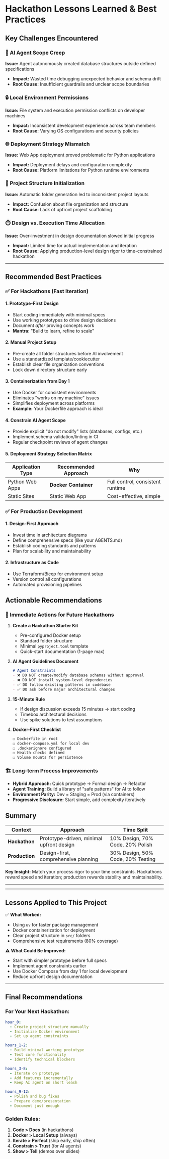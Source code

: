 # Hackathon Lessons Learned & Best Practices

## Key Challenges Encountered

### 🤖 AI Agent Scope Creep
**Issue:** Agent autonomously created database structures outside defined specifications
- **Impact:** Wasted time debugging unexpected behavior and schema drift
- **Root Cause:** Insufficient guardrails and unclear scope boundaries

### 🔒 Local Environment Permissions
**Issue:** File system and execution permission conflicts on developer machines
- **Impact:** Inconsistent development experience across team members
- **Root Cause:** Varying OS configurations and security policies

### 🌐 Deployment Strategy Mismatch
**Issue:** Web App deployment proved problematic for Python applications
- **Impact:** Deployment delays and configuration complexity
- **Root Cause:** Platform limitations for Python runtime environments

### 📁 Project Structure Initialization
**Issue:** Automatic folder generation led to inconsistent project layouts
- **Impact:** Confusion about file organization and structure
- **Root Cause:** Lack of upfront project scaffolding

### ⏱️ Design vs. Execution Time Allocation
**Issue:** Over-investment in design documentation slowed initial progress
- **Impact:** Limited time for actual implementation and iteration
- **Root Cause:** Applying production-level design rigor to time-constrained hackathon

---

## Recommended Best Practices

### ✅ For Hackathons (Fast Iteration)

#### 1. **Prototype-First Design**
- Start coding immediately with minimal specs
- Use working prototypes to drive design decisions
- Document *after* proving concepts work
- **Mantra:** "Build to learn, refine to scale"

#### 2. **Manual Project Setup**
- Pre-create all folder structures before AI involvement
- Use a standardized template/cookiecutter
- Establish clear file organization conventions
- Lock down directory structure early

#### 3. **Containerization from Day 1**
- Use Docker for consistent environments
- Eliminates "works on my machine" issues
- Simplifies deployment across platforms
- **Example:** Your Dockerfile approach is ideal

#### 4. **Constrain AI Agent Scope**
- Provide explicit "do not modify" lists (databases, configs, etc.)
- Implement schema validation/linting in CI
- Regular checkpoint reviews of agent changes

#### 5. **Deployment Strategy Selection Matrix**
| **Application Type** | **Recommended Approach** | **Why** |
|---------------------|--------------------------|---------|
| Python Web Apps | **Docker Container** | Full control, consistent runtime |
| Static Sites | Static Web App | Cost-effective, simple |

### ✅ For Production Development

#### 1. **Design-First Approach**
- Invest time in architecture diagrams
- Define comprehensive specs (like your AGENTS.md)
- Establish coding standards and patterns
- Plan for scalability and maintainability

#### 2. **Infrastructure as Code**
- Use Terraform/Bicep for environment setup
- Version control all configurations
- Automated provisioning pipelines

## Actionable Recommendations

### 🎯 Immediate Actions for Future Hackathons

1. **Create a Hackathon Starter Kit**
   - Pre-configured Docker setup
   - Standard folder structure
   - Minimal `pyproject.toml` template
   - Quick-start documentation (1-page max)

2. **AI Agent Guidelines Document**
   ```markdown
   # Agent Constraints
   - ❌ DO NOT create/modify database schemas without approval
   - ❌ DO NOT install system-level dependencies
   - ✅ DO follow existing patterns in codebase
   - ✅ DO ask before major architectural changes
   ```

3. **15-Minute Rule**
   - If design discussion exceeds 15 minutes → start coding
   - Timebox architectural decisions
   - Use spike solutions to test assumptions

4. **Docker-First Checklist**
   ```dockerfile
   ☐ Dockerfile in root
   ☐ docker-compose.yml for local dev
   ☐ .dockerignore configured
   ☐ Health checks defined
   ☐ Volume mounts for persistence
   ```

### 🏗️ Long-term Process Improvements

- **Hybrid Approach:** Quick prototype → Formal design → Refactor
- **Agent Training:** Build a library of "safe patterns" for AI to follow
- **Environment Parity:** Dev = Staging = Prod (via containers)
- **Progressive Disclosure:** Start simple, add complexity iteratively

## Summary

| **Context** | **Approach** | **Time Split** |
|-------------|-------------|----------------|
| **Hackathon** | Prototype-driven, minimal upfront design | 10% Design, 70% Code, 20% Polish |
| **Production** | Design-first, comprehensive planning | 30% Design, 50% Code, 20% Testing |

**Key Insight:** Match your process rigor to your time constraints. Hackathons reward speed and iteration; production rewards stability and maintainability.

---



---

## Lessons Applied to This Project

✅ **What Worked:**
- Using `uv` for faster package management
- Docker containerization for deployment
- Clear project structure in `src/` folders
- Comprehensive test requirements (80% coverage)

⚠️ **What Could Be Improved:**
- Start with simpler prototype before full specs
- Implement agent constraints earlier
- Use Docker Compose from day 1 for local development
- Reduce upfront design documentation

---

## Final Recommendations

### For Your Next Hackathon:

```yaml
hour_0:
  - Create project structure manually
  - Initialize Docker environment
  - Set up agent constraints

hours_1-2:
  - Build minimal working prototype
  - Test core functionality
  - Identify technical blockers

hours_3-8:
  - Iterate on prototype
  - Add features incrementally
  - Keep AI agent on short leash

hours_9-12:
  - Polish and bug fixes
  - Prepare demo/presentation
  - Document just enough
```

### Golden Rules:
1. **Code > Docs** (in hackathons)
2. **Docker > Local Setup** (always)
3. **Iterate > Perfect** (ship early, ship often)
4. **Constrain > Trust** (for AI agents)
5. **Show > Tell** (demos over slides)
